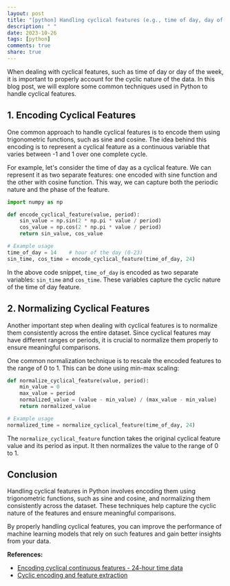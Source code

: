 ```yaml
---
layout: post
title: "[python] Handling cyclical features (e.g., time of day, day of the week)"
description: " "
date: 2023-10-26
tags: [python]
comments: true
share: true
---
```


When dealing with cyclical features, such as time of day or day of the week, it is important to properly account for the cyclic nature of the data. In this blog post, we will explore some common techniques used in Python to handle cyclical features.

## 1. Encoding Cyclical Features

One common approach to handle cyclical features is to encode them using trigonometric functions, such as sine and cosine. The idea behind this encoding is to represent a cyclical feature as a continuous variable that varies between -1 and 1 over one complete cycle.

For example, let's consider the time of day as a cyclical feature. We can represent it as two separate features: one encoded with sine function and the other with cosine function. This way, we can capture both the periodic nature and the phase of the feature.

```python
import numpy as np

def encode_cyclical_feature(value, period):
    sin_value = np.sin(2 * np.pi * value / period)
    cos_value = np.cos(2 * np.pi * value / period)
    return sin_value, cos_value

# Example usage
time_of_day = 14    # hour of the day (0-23)
sin_time, cos_time = encode_cyclical_feature(time_of_day, 24)
```

In the above code snippet, `time_of_day` is encoded as two separate variables: `sin_time` and `cos_time`. These variables capture the cyclic nature of the time of day feature.

## 2. Normalizing Cyclical Features

Another important step when dealing with cyclical features is to normalize them consistently across the entire dataset. Since cyclical features may have different ranges or periods, it is crucial to normalize them properly to ensure meaningful comparisons.

One common normalization technique is to rescale the encoded features to the range of 0 to 1. This can be done using min-max scaling:

```python
def normalize_cyclical_feature(value, period):
    min_value = 0
    max_value = period
    normalized_value = (value - min_value) / (max_value - min_value)
    return normalized_value

# Example usage
normalized_time = normalize_cyclical_feature(time_of_day, 24)
```

The `normalize_cyclical_feature` function takes the original cyclical feature value and its period as input. It then normalizes the value to the range of 0 to 1.

## Conclusion

Handling cyclical features in Python involves encoding them using trigonometric functions, such as sine and cosine, and normalizing them consistently across the dataset. These techniques help capture the cyclic nature of the features and ensure meaningful comparisons.

By properly handling cyclical features, you can improve the performance of machine learning models that rely on such features and gain better insights from your data.

**References:**

- [Encoding cyclical continuous features - 24-hour time data](https://datascience.stackexchange.com/questions/5990/encoding-cyclical-time-features-for-machine-learning-purposes)
- [Cyclic encoding and feature extraction](https://eigenfoo.xyz/cyclic-features/)